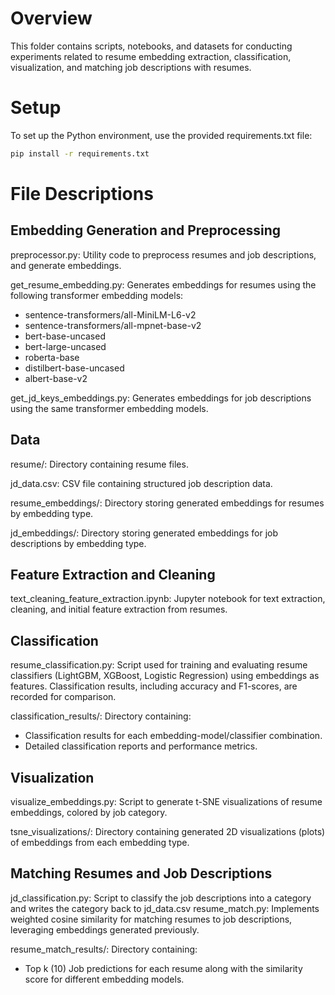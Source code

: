 # Overview

This folder contains scripts, notebooks, and datasets for conducting experiments related to resume embedding extraction, classification, visualization, and matching job descriptions with resumes.


# Setup

To set up the Python environment, use the provided requirements.txt file:
```bash
pip install -r requirements.txt
```


# File Descriptions

## Embedding Generation and Preprocessing
preprocessor.py: Utility code to preprocess resumes and job descriptions, and generate embeddings.

get_resume_embedding.py: Generates embeddings for resumes using the following transformer embedding models:  
- sentence-transformers/all-MiniLM-L6-v2  
- sentence-transformers/all-mpnet-base-v2  
- bert-base-uncased  
- bert-large-uncased  
- roberta-base  
- distilbert-base-uncased  
- albert-base-v2

get_jd_keys_embeddings.py: Generates embeddings for job descriptions using the same transformer embedding models.

## Data
resume/: Directory containing resume files.

jd_data.csv: CSV file containing structured job description data.

resume_embeddings/: Directory storing generated embeddings for resumes by embedding type.

jd_embeddings/: Directory storing generated embeddings for job descriptions by embedding type.

## Feature Extraction and Cleaning
text_cleaning_feature_extraction.ipynb: Jupyter notebook for text extraction, cleaning, and initial feature extraction from resumes.

## Classification
resume_classification.py: Script used for training and evaluating resume classifiers (LightGBM, XGBoost, Logistic Regression) using embeddings as features. Classification results, including accuracy and F1-scores, are recorded for comparison.

classification_results/: Directory containing:  
- Classification results for each embedding-model/classifier combination.  
- Detailed classification reports and performance metrics.

## Visualization
visualize_embeddings.py: Script to generate t-SNE visualizations of resume embeddings, colored by job category.

tsne_visualizations/: Directory containing generated 2D visualizations (plots) of embeddings from each embedding type.


## Matching Resumes and Job Descriptions
jd_classification.py: Script to classify the job descriptions into a category and writes the category back to jd_data.csv
resume_match.py: Implements weighted cosine similarity for matching resumes to job descriptions, leveraging embeddings generated previously.

resume_match_results/: Directory containing:  
- Top k (10) Job predictions for each resume along with the similarity score for different embedding models.
